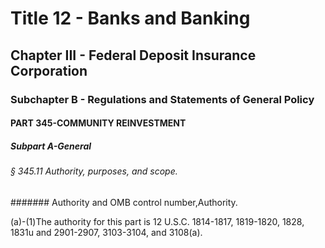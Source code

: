 
# Title 12 - Banks and Banking
## Chapter III - Federal Deposit Insurance Corporation
### Subchapter B - Regulations and Statements of General Policy
#### PART 345-COMMUNITY REINVESTMENT
##### Subpart A-General
###### § 345.11 Authority, purposes, and scope.
####### Authority and OMB control number,Authority.

(a)-(1)The authority for this part is 12 U.S.C. 1814-1817, 1819-1820, 1828, 1831u and 2901-2907, 3103-3104, and 3108(a).
